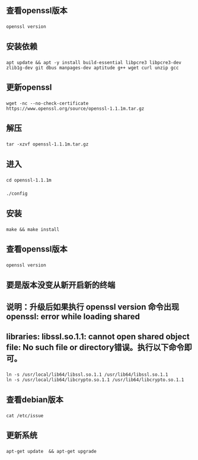 ## 查看openssl版本

###
	openssl version
###

## 安装依赖

###
    apt update && apt -y install build-essential libpcre3 libpcre3-dev zlib1g-dev git dbus manpages-dev aptitude g++ wget curl unzip gcc
###

## 更新openssl

###
	wget -nc --no-check-certificate https://www.openssl.org/source/openssl-1.1.1m.tar.gz
###

## 解压
###
	tar -xzvf openssl-1.1.1m.tar.gz
###

## 进入

###
	cd openssl-1.1.1m
###
	./config
###
## 安装
###
	make && make install
###

## 查看openssl版本

###
	openssl version
###
## 要是版本没变从新开启新的终端

## 说明：升级后如果执行 openssl version 命令出现openssl: error while loading shared 
## libraries: libssl.so.1.1: cannot open shared object file: No such file or directory错误。执行以下命令即可。

###
	ln -s /usr/local/lib64/libssl.so.1.1 /usr/lib64/libssl.so.1.1
	ln -s /usr/local/lib64/libcrypto.so.1.1 /usr/lib64/libcrypto.so.1.1
###

## 查看debian版本

###
    cat /etc/issue
###

## 更新系统

###
    apt-get update  && apt-get upgrade
###
